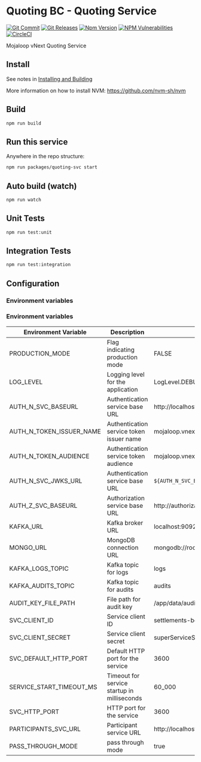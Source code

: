 # Quoting BC - Quoting Service

[![Git Commit](https://img.shields.io/github/last-commit/mojaloop/quoting-bc.svg?style=flat)](https://github.com/mojaloop/quoting-bc/commits/master)
[![Git Releases](https://img.shields.io/github/release/mojaloop/quoting-bc.svg?style=flat)](https://github.com/mojaloop/quoting-bc/releases)
[![Npm Version](https://img.shields.io/npm/v/@mojaloop-poc/quoting-bc.svg?style=flat)](https://www.npmjs.com/package/@mojaloop-poc/quoting-bc)
[![NPM Vulnerabilities](https://img.shields.io/snyk/vulnerabilities/npm/@mojaloop/quoting-bc.svg?style=flat)](https://www.npmjs.com/package/@mojaloop-poc/quoting-bc)
[![CircleCI](https://circleci.com/gh/mojaloop/quoting-bc.svg?style=svg)](https://circleci.com/gh/mojaloop/quoting-bc)

Mojaloop vNext Quoting Service

## Install 

See notes in [Installing and Building](#)

More information on how to install NVM: https://github.com/nvm-sh/nvm

## Build

```bash
npm run build
```

## Run this service

Anywhere in the repo structure:

```bash
npm run packages/quoting-svc start
```

## Auto build (watch)

```bash
npm run watch
```

## Unit Tests

```bash
npm run test:unit
```

## Integration Tests

```bash
npm run test:integration
```

## Configuration 

### Environment variables

### Environment variables

| Environment Variable | Description    | Example Values         |
|---------------------|-----------------|-----------------------------------------|
| PRODUCTION_MODE      | Flag indicating production mode   | FALSE                  |
| LOG_LEVEL            | Logging level for the application                  | LogLevel.DEBUG        |
| AUTH_N_SVC_BASEURL | Authentication service base URL  |http://localhost:3201|
| AUTH_N_TOKEN_ISSUER_NAME    | Authentication service token issuer name           |   mojaloop.vnext.dev.default_issuer    |
| AUTH_N_TOKEN_AUDIENCE        | Authentication service token audience    |    mojaloop.vnext.dev.default_audience   |
| AUTH_N_SVC_JWKS_URL  | Authentication service base URL    | `${AUTH_N_SVC_BASEURL}/.well-known/jwks.json`        |
| AUTH_Z_SVC_BASEURL   | Authorization service base URL    | http://authorization-svc:3202           |
| KAFKA_URL       | Kafka broker URL     | localhost:9092          |
| MONGO_URL            | MongoDB connection URL             | mongodb://root:mongoDbPas42@localhost:27017/ |
| KAFKA_LOGS_TOPIC      | Kafka topic for logs          | logs    |
| KAFKA_AUDITS_TOPIC        | Kafka topic for audits              | audits                 |
| AUDIT_KEY_FILE_PATH  | File path for audit key           | /app/data/audit_private_key.pem         |
| SVC_CLIENT_ID        | Service client ID                 | settlements-bc-api-svc                 |
| SVC_CLIENT_SECRET    | Service client secret             | superServiceSecret     |
| SVC_DEFAULT_HTTP_PORT                 | Default HTTP port for the service                  | 3600  |
| SERVICE_START_TIMEOUT_MS               | Timeout for service startup in milliseconds        | 60_000                 |
| SVC_HTTP_PORT        | HTTP port for the service         |    3600   |
| PARTICIPANTS_SVC_URL | Participant service URL     | http://localhost:3010|
| PASS_THROUGH_MODE | pass through mode | true |